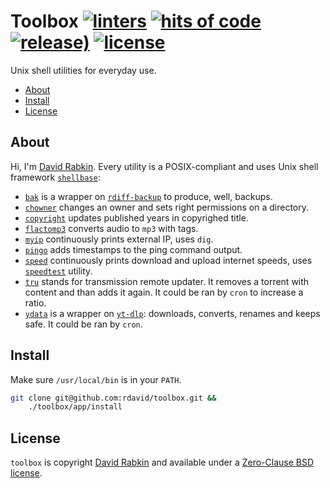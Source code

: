 # Toolbox [![linters](https://github.com/rdavid/toolbox/actions/workflows/lint.yml/badge.svg)](https://github.com/rdavid/toolbox/actions/workflows/lint.yml) [![hits of code](https://hitsofcode.com/github/rdavid/toolbox?branch=master&label=hits%20of%20code)](https://hitsofcode.com/view/github/rdavid/toolbox?branch=master) [![release)](https://img.shields.io/github/v/release/rdavid/toolbox?color=blue&label=%20&logo=semver&logoColor=white&style=flat)](https://github.com/rdavid/toolbox/releases) [![license](https://img.shields.io/github/license/rdavid/toolbox?color=blue&labelColor=gray&logo=freebsd&logoColor=lightgray&style=flat)](https://github.com/rdavid/toolbox/blob/master/LICENSE)
Unix shell utilities for everyday use.

* [About](#about)
* [Install](#install)
* [License](#license)

## About
Hi, I'm [David Rabkin](http://cv.rabkin.co.il). Every utility is a
POSIX-compliant and uses Unix shell framework
[`shellbase`](https://github.com/rdavid/shellbase):
- [`bak`](app/bak) is a wrapper on
[`rdiff-backup`](https://github.com/rdiff-backup/rdiff-backup) to produce, well,
backups.
- [`chowner`](app/chowner) changes an owner and sets right permissions on a
directory.
- [`copyright`](app/copyright) updates published years in copyrighed title.
- [`flactomp3`](app/flactomp3) converts audio to `mp3` with tags.
- [`myip`](app/myip) continuously prints external IP, uses `dig`.
- [`pingo`](app/pingo) adds timestamps to the ping command output.
- [`speed`](app/speed) continuously prints download and upload internet speeds,
uses [`speedtest`](https://github.com/sivel/speedtest-cli) utility.
- [`tru`](app/tru) stands for transmission remote updater. It removes a
torrent with content and than adds it again. It could be ran by `cron` to
increase a ratio.
- [`ydata`](app/ydata) is a wrapper on
[`yt-dlp`](https://github.com/yt-dlp/yt-dlp): downloads, converts, renames and
keeps safe. It could be ran by `cron`.

## Install
Make sure `/usr/local/bin` is in your `PATH`.
```sh
git clone git@github.com:rdavid/toolbox.git &&
	./toolbox/app/install
```
## License
`toolbox` is copyright [David Rabkin](http://cv.rabkin.co.il) and available
under a
[Zero-Clause BSD license](https://github.com/rdavid/toolbox/blob/master/LICENSE).
